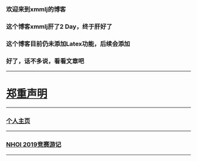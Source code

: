 ### 欢迎来到xmmlj的博客

### 这个博客xmmlj肝了2 Day，终于肝好了

### 这个博客目前仍未添加Latex功能，后续会添加

### 好了，话不多说，看看文章吧


---

# [郑重声明](https://xmmlj.github.io/nozhuanzai)

---

### [个人主页](https://xmmlj.github.io/个人主页)

---

### [NHOI 2019竞赛游记](https://xmmlj.github.io/NHOI%202019游记)

---
